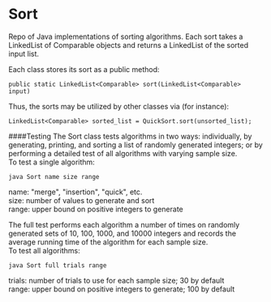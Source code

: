 Sort
====

Repo of Java implementations of sorting algorithms. Each sort takes a LinkedList<Comparable> of Comparable objects and returns a LinkedList<Comparable> of the sorted input list.

Each class stores its sort as a public method:

    public static LinkedList<Comparable> sort(LinkedList<Comparable> input)
Thus, the sorts may be utilized by other classes via (for instance):

    LinkedList<Comparable> sorted_list = QuickSort.sort(unsorted_list);

####Testing
The Sort class tests algorithms in two ways: individually, by generating, printing, and sorting a list of randomly generated integers; or by performing a detailed test of all algorithms with varying sample size.  
To test a single algorithm:

    java Sort name size range
    
name: "merge", "insertion", "quick", etc.  
size: number of values to generate and sort  
range: upper bound on positive integers to generate  

The full test performs each algorithm a number of times on randomly generated sets of 10, 100, 1000, and 10000 integers and records the average running time of the algorithm for each sample size.  
To test all algorithms:  

    java Sort full trials range

trials: number of trials to use for each sample size; 30 by default  
range: upper bound on positive integers to generate; 100 by default  
